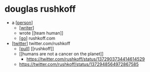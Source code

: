 # douglas rushkoff

- a [[person]]
  - [[writer]]
  - wrote [[team human]]
  - [[go]] rushkoff.com
- [[twitter]] twitter.com/rushkoff 
  - [[pull]] [[rushkoff]]
  - [[humans are not a cancer on the planet]]
    - https://twitter.com/rushkoff/status/1372903734414614529
  - https://twitter.com/rushkoff/status/1372948564972867585


[//begin]: # "Autogenerated link references for markdown compatibility"
[person]: person "Person"
[writer]: writer "Writer"
[go]: go "Go"
[twitter]: twitter "Twitter"
[pull]: pull "Pull"
[//end]: # "Autogenerated link references"